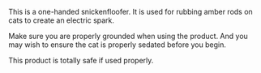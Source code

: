 This is a one-handed snickenfloofer.  It is used for rubbing amber rods on cats to create an electric spark.

Make sure you are properly grounded when using the product.  And you may wish to ensure the cat is properly sedated before you begin.

This product is totally safe if used properly.
